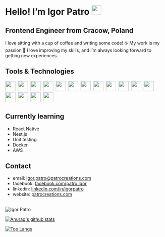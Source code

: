 # Hello! I’m Igor Patro  <img src="https://github.com/TheDudeThatCode/TheDudeThatCode/blob/master/Assets/Hi.gif" width="30px">

## Frontend Engineer from Cracow, Poland

I love sitting with a cup of coffee and writing some code! ☕ My work is my passion 🙏 I love improving my skills, and I’m always looking forward to getting new experiences.

## Tools & Technologies

<img src="https://patrocreations.com/assets/react.svg" width="32" height="32" />&nbsp;
<img src="https://patrocreations.com/assets/next.svg" width="32" height="32" />&nbsp;
<img src="https://patrocreations.com/assets/gatsby.svg" width="32" height="32" />&nbsp;
<img src="https://patrocreations.com/assets/node.svg" width="32" height="32" />&nbsp;
<img src="https://patrocreations.com/assets/typescript.svg" width="32" height="32" />&nbsp;
<img src="https://patrocreations.com/assets/javascript.svg" width="32" height="32" />&nbsp;
<img src="https://patrocreations.com/assets/css.svg" width="32" height="32" />&nbsp;
<img src="https://patrocreations.com/assets/html.svg" width="32" height="32" />&nbsp;
<img src="https://patrocreations.com/assets/aws.svg" width="32" height="32" />&nbsp;
<img src="https://patrocreations.com/assets/redux.svg" width="32" height="32" />&nbsp;
<img src="https://patrocreations.com/assets/datocms.svg" width="32" height="32" />&nbsp;
<img src="https://patrocreations.com/assets/figma.svg" width="32" height="32" />&nbsp;
<img src="https://patrocreations.com/assets/firebase.svg" width="32" height="32" />&nbsp;
<img src="https://patrocreations.com/assets/contenful.svg" width="32" height="32" />&nbsp;
<img src="https://patrocreations.com/assets/strapi.svg" width="32" height="32" />&nbsp;
<img src="https://patrocreations.com/assets/tailwind.svg" width="32" height="32" />&nbsp;
 
## Currently learning

- React Native
- Nest.js
- Unit testing
- Docker
- AWS

## Contact

- email: igor.patro@patrocreations.com
- facebook: [facebook.com/patro.igor](https://facebook.com/patro.igor/)
- linkedin: [linkedin.com/in/igorpatro](https://www.linkedin.com/in/igorpatro/)
- website: [patrocreations.com](https://patrocreations.com)

<br/>

<img src="https://github-readme-streak-stats.herokuapp.com/?user=IgorPatro" alt="Igor Patro" />

[![Anurag's github stats](https://github-readme-stats.vercel.app/api?username=IgorPatro&theme=dracula&show_icons=true&hide=stars,issues,contribs&count_private=true&include_all_commits=true)](https://github.com/anuraghazra/github-readme-stats)

[![Top Langs](https://github-readme-stats.vercel.app/api/top-langs/?username=IgorPatro&theme=dracula&show_icons=true&langs_count=10)](https://github.com/anuraghazra/github-readme-stats)
